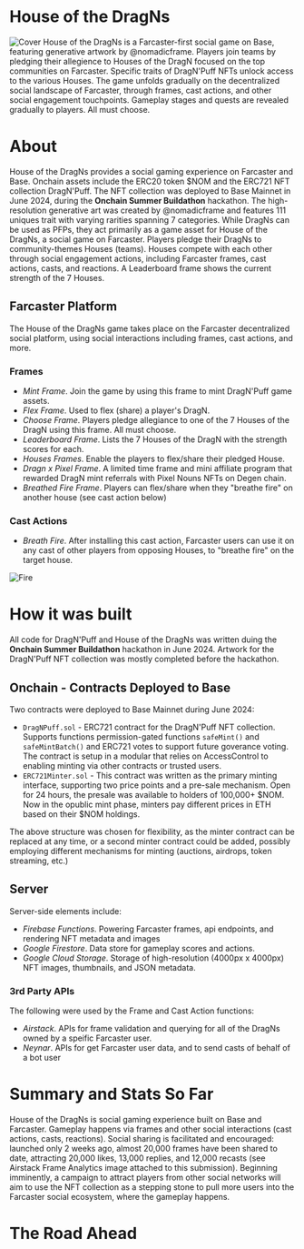 # House of the DragNs
![Cover](https://dragnpuff.xyz/img/dragnpuff-cover.png)
House of the DragNs is a Farcaster-first social game on Base, featuring generative artwork by @nomadicframe. Players join teams by pledging their allegience to Houses of the DragN focused on the top communities on Farcaster. Specific traits of DragN'Puff NFTs unlock access to the various Houses. The game unfolds gradually on the decentralized social landscape of Farcaster, through frames, cast actions, and other social engagement touchpoints. Gameplay stages and quests are revealed gradually to players. All must choose.

# About
House of the DragNs provides a social gaming experience on Farcaster and Base. Onchain assets include the ERC20 token $NOM and the ERC721 NFT collection DragN'Puff. The NFT collection was deployed to Base Mainnet in June 2024, during the **Onchain Summer Buildathon** hackathon. The high-resolution generative art was created by @nomadicframe and features 111 uniques trait with varying rarities spanning 7 categories. While DragNs can be used as PFPs, they act primarily as a game asset for House of the DragNs, a social game on Farcaster. Players pledge their DragNs to community-themes Houses (teams). Houses compete with each other through social engagement actions, including Farcaster frames, cast actions, casts, and reactions. A Leaderboard frame shows the current strength of the 7 Houses.

## Farcaster Platform
The House of the DragNs game takes place on the Farcaster decentralized social platform, using social interactions including frames, cast actions, and more.

### Frames
- *Mint Frame*. Join the game by using this frame to mint DragN'Puff game assets. 
- *Flex Frame*. Used to flex (share) a player's DragN.
- *Choose Frame*. Players pledge allegiance to one of the 7 Houses of the DragN using this frame. All must choose.
- *Leaderboard Frame*. Lists the 7 Houses of the DragN with the strength scores for each.
- *Houses Frames*. Enable the players to flex/share their pledged House.
- *Dragn x Pixel Frame*. A limited time frame and mini affiliate program that rewarded DragN mint referrals with Pixel Nouns NFTs on Degen chain.
- *Breathed Fire Frame*. Players can flex/share when they "breathe fire" on another house (see cast action below)

### Cast Actions
- *Breath Fire*. After installing this cast action, Farcaster users can use it on any cast of other players from opposing Houses, to "breathe fire" on the target house.

![Fire](https://dragnpuff.xyz/img/f.gif)


# How it was built
All code for DragN'Puff and House of the DragNs was written duing the **Onchain Summer Buildathon** hackathon in June 2024. Artwork for the DragN'Puff NFT collection was mostly completed before the hackathon.

## Onchain - Contracts Deployed to Base
Two contracts were deployed to Base Mainnet during June 2024:

- `DragNPuff.sol` - ERC721 contract for the DragN'Puff NFT collection. Supports functions permission-gated functions `safeMint()` and `safeMintBatch()` and ERC721 votes to support future goverance voting. The contract is setup in a modular that relies on AccessControl to enabling minting via other contracts or trusted users.
- `ERC721Minter.sol` - This contract was written as the primary minting interface, supporting two price points and a pre-sale mechanism. Open for 24 hours, the presale was available to holders of 100,000+ $NOM. Now in the opublic mint phase, minters pay different prices in ETH based on their $NOM holdings.

The above structure was chosen for flexibility, as the minter contract can be replaced at any time, or a second minter contract could be added, possibly employing different mechanisms for minting (auctions, airdrops, token streaming, etc.)

## Server
Server-side elements include:

- *Firebase Functions*. Powering Farcaster frames, api endpoints, and rendering NFT metadata and images
- *Google Firestore*. Data store for gameplay scores and actions.
- *Google Cloud Storage*. Storage of high-resolution (4000px x 4000px) NFT images, thumbnails, and JSON metadata.

### 3rd Party APIs
The following were used by the Frame and Cast Action functions:

- *Airstack*. APIs for frame validation and querying for all of the DragNs owned by a speific Farcaster user.
- *Neynar*. APIs for get Farcaster user data, and to send casts of behalf of a bot user

# Summary and Stats So Far
House of the DragNs is social gaming experience built on Base and Farcaster. Gameplay happens via frames and other social interactions (cast actions, casts, reactions). Social sharing is facilitated and encouraged: launched only 2 weeks ago, almost 20,000 frames have been shared to date, attracting 20,000 likes, 13,000 replies, and 12,000 recasts (see Airstack Frame Analytics image attached to this submission). Beginning imminently, a campaign to attract players from other social networks will aim to use the NFT collection as a stepping stone to pull more users into the Farcaster social ecosystem, where the gameplay happens.

# The Road Ahead


